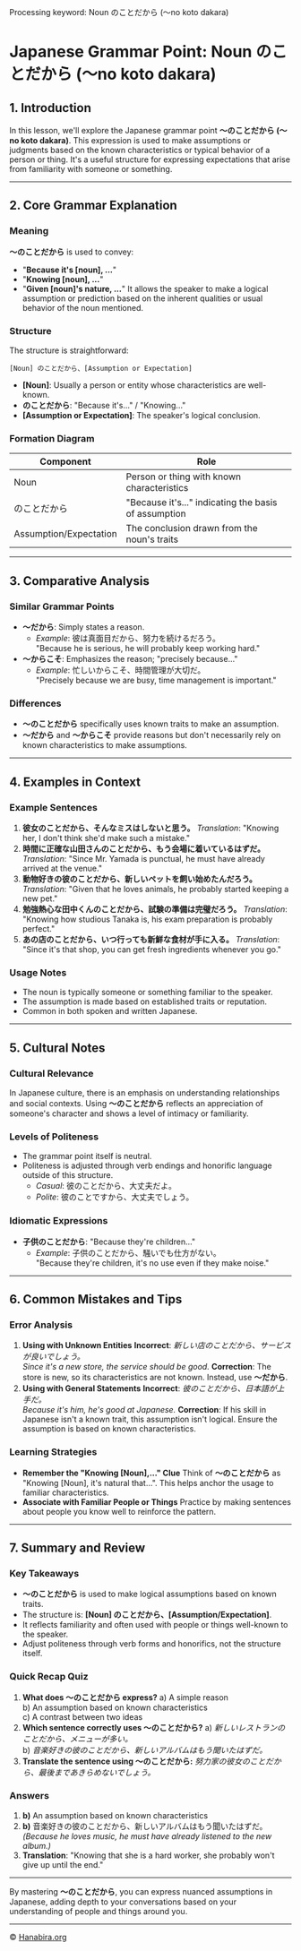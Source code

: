 Processing keyword: Noun のことだから (〜no koto dakara)
# Japanese Grammar Point: Noun のことだから (〜no koto dakara)

## 1. Introduction
In this lesson, we'll explore the Japanese grammar point **〜のことだから (〜no koto dakara)**. This expression is used to make assumptions or judgments based on the known characteristics or typical behavior of a person or thing. It's a useful structure for expressing expectations that arise from familiarity with someone or something.

---
## 2. Core Grammar Explanation
### Meaning
**〜のことだから** is used to convey:
- "**Because it's [noun], ...**"
- "**Knowing [noun], ...**"
- "**Given [noun]'s nature, ...**"
It allows the speaker to make a logical assumption or prediction based on the inherent qualities or usual behavior of the noun mentioned.
### Structure
The structure is straightforward:
```plaintext
[Noun] のことだから、[Assumption or Expectation]
```
- **[Noun]**: Usually a person or entity whose characteristics are well-known.
- **のことだから**: "Because it's..." / "Knowing..."
- **[Assumption or Expectation]**: The speaker's logical conclusion.
### Formation Diagram
| Component         | Role                                              |
|-------------------|---------------------------------------------------|
| Noun              | Person or thing with known characteristics        |
| のことだから      | "Because it's..." indicating the basis of assumption |
| Assumption/Expectation | The conclusion drawn from the noun's traits     |
---
## 3. Comparative Analysis
### Similar Grammar Points
- **〜だから**: Simply states a reason.
  - *Example*: 彼は真面目だから、努力を続けるだろう。  
    "Because he is serious, he will probably keep working hard."
- **〜からこそ**: Emphasizes the reason; "precisely because..."
  - *Example*: 忙しいからこそ、時間管理が大切だ。  
    "Precisely because we are busy, time management is important."
### Differences
- **〜のことだから** specifically uses known traits to make an assumption.
- **〜だから** and **〜からこそ** provide reasons but don't necessarily rely on known characteristics to make assumptions.
---
## 4. Examples in Context
### Example Sentences
1. **彼女のことだから、そんなミスはしないと思う。**
   *Translation*: "Knowing her, I don't think she'd make such a mistake."
2. **時間に正確な山田さんのことだから、もう会場に着いているはずだ。**
   *Translation*: "Since Mr. Yamada is punctual, he must have already arrived at the venue."
3. **動物好きの彼のことだから、新しいペットを飼い始めたんだろう。**
   *Translation*: "Given that he loves animals, he probably started keeping a new pet."
4. **勉強熱心な田中くんのことだから、試験の準備は完璧だろう。**
   *Translation*: "Knowing how studious Tanaka is, his exam preparation is probably perfect."
5. **あの店のことだから、いつ行っても新鮮な食材が手に入る。**
   *Translation*: "Since it's that shop, you can get fresh ingredients whenever you go."
### Usage Notes
- The noun is typically someone or something familiar to the speaker.
- The assumption is made based on established traits or reputation.
- Common in both spoken and written Japanese.
---
## 5. Cultural Notes
### Cultural Relevance
In Japanese culture, there is an emphasis on understanding relationships and social contexts. Using **〜のことだから** reflects an appreciation of someone's character and shows a level of intimacy or familiarity.
### Levels of Politeness
- The grammar point itself is neutral.
- Politeness is adjusted through verb endings and honorific language outside of this structure.
  - *Casual*: 彼のことだから、大丈夫だよ。
  - *Polite*: 彼のことですから、大丈夫でしょう。
### Idiomatic Expressions
- **子供のことだから**: "Because they're children..."
  - *Example*: 子供のことだから、騒いでも仕方がない。  
    "Because they're children, it's no use even if they make noise."
---
## 6. Common Mistakes and Tips
### Error Analysis
1. **Using with Unknown Entities**
   **Incorrect**: *新しい店のことだから、サービスが良いでしょう。*  
   *Since it's a new store, the service should be good.*
   **Correction**: The store is new, so its characteristics are not known. Instead, use **〜だから**.
2. **Using with General Statements**
   **Incorrect**: *彼のことだから、日本語が上手だ。*  
   *Because it's him, he's good at Japanese.*
   **Correction**: If his skill in Japanese isn't a known trait, this assumption isn't logical. Ensure the assumption is based on known characteristics.
### Learning Strategies
- **Remember the "Knowing [Noun],..." Clue**
  Think of **〜のことだから** as "Knowing [Noun], it's natural that...". This helps anchor the usage to familiar characteristics.
- **Associate with Familiar People or Things**
  Practice by making sentences about people you know well to reinforce the pattern.
---
## 7. Summary and Review
### Key Takeaways
- **〜のことだから** is used to make logical assumptions based on known traits.
- The structure is: **[Noun] のことだから、[Assumption/Expectation]**.
- It reflects familiarity and often used with people or things well-known to the speaker.
- Adjust politeness through verb forms and honorifics, not the structure itself.
### Quick Recap Quiz
1. **What does 〜のことだから express?**
   a) A simple reason  
   b) An assumption based on known characteristics  
   c) A contrast between two ideas
2. **Which sentence correctly uses 〜のことだから?**
   a) *新しいレストランのことだから、メニューが多い。*  
   b) *音楽好きの彼のことだから、新しいアルバムはもう聞いたはずだ。*
3. **Translate the sentence using 〜のことだから:**
   *努力家の彼女のことだから、最後まであきらめないでしょう。*
### Answers
1. **b)** An assumption based on known characteristics
2. **b)** 音楽好きの彼のことだから、新しいアルバムはもう聞いたはずだ。  
   *(Because he loves music, he must have already listened to the new album.)*
3. **Translation**: "Knowing that she is a hard worker, she probably won't give up until the end."
---
By mastering **〜のことだから**, you can express nuanced assumptions in Japanese, adding depth to your conversations based on your understanding of people and things around you.


---

© [Hanabira.org](https://hanabira.org)
